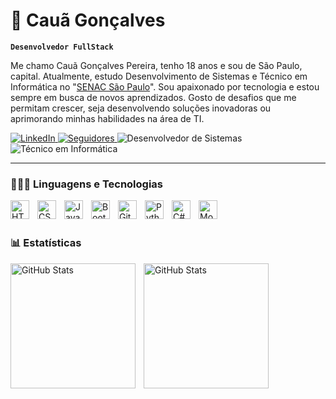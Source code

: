 # 🤖 Cauã Gonçalves

**`Desenvolvedor FullStack`**

Me chamo Cauã Gonçalves Pereira, tenho 18 anos e sou de São Paulo, capital. Atualmente, estudo Desenvolvimento de Sistemas e Técnico em Informática no "[SENAC São Paulo](https://www.sp.senac.br/)". Sou apaixonado por tecnologia e estou sempre em busca de novos aprendizados. Gosto de desafios que me permitam crescer, seja desenvolvendo soluções inovadoras ou aprimorando minhas habilidades na área de TI.


<p align="left">
 <a href="https://www.linkedin.com/in/cau%C3%A3-gon%C3%A7alves-pereira/" target="_blank">
        <img 
            alt="LinkedIn" 
            title="Me adicione no LinkedIn" 
            src="https://img.shields.io/badge/-LinkedIn-0077B5?style=for-the-badge&logo=linkedin&logoColor=white"
        />
        <a href="https://github.com/cauagoncalves-p?tab=followers">
        <img 
            alt="Seguidores" 
            title="Me siga no GitHub" 
            src="https://custom-icon-badges.demolab.com/github/followers/cauagoncalves-p?color=236ad3&labelColor=1155ba&style=for-the-badge&logo=github&label=Seguidores&logoColor=white"
        />
    </a>
        <img 
        alt="Desenvolvedor de Sistemas" 
        title="Desenvolvedor de Sistemas" 
        src="https://img.shields.io/badge/Desenvolvedor%20de%20Sistemas-blue?style=for-the-badge&logo=code&logoColor=white"
    />
        <img 
        alt="Técnico em Informática" 
        title="Técnico em Informática" 
        src="https://img.shields.io/badge/T%C3%A9cnico%20em%20Inform%C3%A1tica-orange?style=for-the-badge&logo=computer&logoColor=white"
    />
    </a>
</p>

--- 

### 👨🏾‍💻 Linguagens e Tecnologias

  <img 
    align="left" 
    alt="HTML"
    title="HTML" 
    width="30px" 
    style="padding-right: 10px;" 
  src="https://cdn.jsdelivr.net/gh/devicons/devicon@latest/icons/html5/html5-original.svg" 
  />
  <img 
    align="left" 
    alt="CSS" 
    title="CSS"
    width="30px" 
    style="padding-right: 10px;" 
    src="https://cdn.jsdelivr.net/gh/devicons/devicon@latest/icons/css3/css3-original.svg" 
/>
<img 
    align="left" 
    alt="JavaScript" 
    title="JavaScript"
    width="30px" 
    style="padding-right: 10px;" 
    src="https://cdn.jsdelivr.net/gh/devicons/devicon@latest/icons/javascript/javascript-original.svg" 
/>
<img 
    align="left" 
    alt="Bootstrap"
    title="Bootstrap" 
    width="30px" 
    style="padding-right: 10px;" 
    src="https://cdn.jsdelivr.net/gh/devicons/devicon@latest/icons/bootstrap/bootstrap-original.svg" 
/>
<img 
    align="left" 
    alt="Git" 
    title="Git"
    width="30px" 
    style="padding-right: 10px;" 
    src="https://cdn.jsdelivr.net/gh/devicons/devicon@latest/icons/git/git-original.svg" 
/>
<img 
    align="left" 
    alt="Python" 
    title="Python"
    width="30px" 
    style="padding-right: 10px;" 
    src="https://cdn.jsdelivr.net/gh/devicons/devicon@latest/icons/python/python-original.svg" 
/>
<img 
    align="left" 
    alt="C#" 
    title="C#"
    width="30px" 
    style="padding-right: 10px;" 
    src="https://cdn.jsdelivr.net/gh/devicons/devicon@latest/icons/csharp/csharp-original.svg"/>
<img 
    align="left" 
    alt="MongoDB" 
    title="MOngoDB"
    width="30px" 
    style="padding-right: 10px;" 
    src="https://cdn.jsdelivr.net/gh/devicons/devicon@latest/icons/mariadb/mariadb-original.svg"/>

<br/>
<br/>

### 📊 Estatísticas

<p>
  <img 
    align="left" 
    alt="GitHub Stats" 
    height="200" 
    style="padding-right: 10px;" 
    src="https://github-readme-stats.vercel.app/api?username=cauagoncalves-p&show_icons=true&theme=tokyonight&include_all_commits=true&locale=pt-br" 
  />

<img 
      align="left" 
      alt="GitHub Stats" 
      height="200" 
      src="https://github-readme-stats.vercel.app/api/top-langs/?username=cauagoncalves-p&theme=tokyonight&layout=compact&custom_title=Tecnologias&langs_count=9" 
  />

</p>
